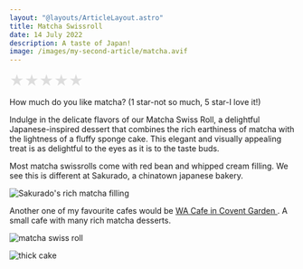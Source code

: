 ```yaml
---
layout: "@layouts/ArticleLayout.astro"
title: Matcha Swissroll 
date: 14 July 2022
description: A taste of Japan! 
image: /images/my-second-article/matcha.avif
---
```


<div class="star-rating">
  <input type="radio" id="star5" name="rating" value="5" />
  <label for="star5">&#9733;</label>
  <input type="radio" id="star4" name="rating" value="4" />
  <label for="star4">&#9733;</label>
  <input type="radio" id="star3" name="rating" value="3" />
  <label for="star3">&#9733;</label>
  <input type="radio" id="star2" name="rating" value="2" />
  <label for="star2">&#9733;</label>
  <input type="radio" id="star1" name="rating" value="1" />
  <label for="star1">&#9733;</label>
</div>

<style>
.star-rating {
  display: inline-block;
  font-size: 25px;
}
.star-rating input[type="radio"] {
  display: none;
}
.star-rating label {
  color: #ddd;
  float: right;
  cursor: pointer;
}
.star-rating input[type="radio"]:checked ~ label {
  color: #ffdd00;
}
</style>

<script>
const starInputs = document.querySelectorAll('.star-rating input[type="radio"]');

starInputs.forEach((input) => {
  input.addEventListener('change', () => {
    const rating = input.value;
    // Perform any desired actions with the selected rating, such as sending it to a server or updating a display.
    console.log('Selected rating:', rating);
  });
});
</script>
<p> How much do you like matcha? (1 star-not so much, 5 star-I love it!) </p>

Indulge in the delicate flavors of our Matcha Swiss Roll, a delightful Japanese-inspired dessert that combines the rich earthiness of matcha with the lightness of a fluffy sponge cake. This elegant and visually appealing treat is as delightful to the eyes as it is to the taste buds.

Most matcha swissrolls come with red bean and whipped cream filling. We see this is different at Sakurado, a chinatown japanese bakery.

<img src=/images/my-second-article/diffrichfilling.jpg
alt="Sakurado's rich matcha filling">

Another one of my favourite cafes would be  <a href="https://www.wacafe.co.uk/"> WA Cafe in Covent Garden </a>. A small cafe with many rich matcha desserts. 

<img src=/images/my-second-article/swisswa.jpg
alt="matcha swiss roll">

<img src=/images/my-second-article/cake.wa.webp
alt="thick cake">


